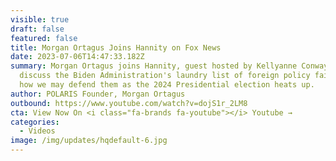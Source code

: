 ```yaml
---
visible: true
draft: false
featured: false
title: Morgan Ortagus Joins Hannity on Fox News
date: 2023-07-06T14:47:33.182Z
summary: Morgan Ortagus joins Hannity, guest hosted by Kellyanne Conway,  to
  discuss the Biden Administration's laundry list of foreign policy failures and
  how we may defend them as the 2024 Presidential election heats up.
author: POLARIS Founder, Morgan Ortagus
outbound: https://www.youtube.com/watch?v=dojS1r_2LM8
cta: View Now On <i class="fa-brands fa-youtube"></i> Youtube →
categories:
  - Videos
image: /img/updates/hqdefault-6.jpg
---
```


